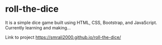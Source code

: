 # roll-the-dice
It is a simple dice game built using HTML, CSS, Bootstrap, and JavaScript. Currently learning and making...

Link to project https://smrali2000.github.io/roll-the-dice/
